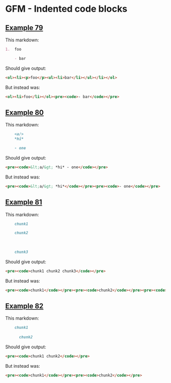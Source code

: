 # GFM - Indented code blocks

## [Example 79](https://spec.commonmark.org/0.29/#example-79)

This markdown:

````````````markdown
1.  foo

    - bar

````````````

Should give output:

````````````html
<ol><li><p>foo</p><ul><li>bar</li></ul></li></ol>
````````````

But instead was:

````````````html
<ol><li>foo</li></ol><pre><code>- bar</code></pre>
````````````
## [Example 80](https://spec.commonmark.org/0.29/#example-80)

This markdown:

````````````markdown
    <a/>
    *hi*

    - one

````````````

Should give output:

````````````html
<pre><code>&lt;a/&gt; *hi* - one</code></pre>
````````````

But instead was:

````````````html
<pre><code>&lt;a/&gt; *hi*</code></pre><pre><code>- one</code></pre>
````````````
## [Example 81](https://spec.commonmark.org/0.29/#example-81)

This markdown:

````````````markdown
    chunk1

    chunk2
  
 
 
    chunk3

````````````

Should give output:

````````````html
<pre><code>chunk1 chunk2 chunk3</code></pre>
````````````

But instead was:

````````````html
<pre><code>chunk1</code></pre><pre><code>chunk2</code></pre><pre><code>chunk3</code></pre>
````````````
## [Example 82](https://spec.commonmark.org/0.29/#example-82)

This markdown:

````````````markdown
    chunk1
      
      chunk2

````````````

Should give output:

````````````html
<pre><code>chunk1 chunk2</code></pre>
````````````

But instead was:

````````````html
<pre><code>chunk1</code></pre><pre><code>chunk2</code></pre>
````````````
